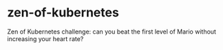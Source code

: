 # zen-of-kubernetes
Zen of Kubernetes challenge: can you beat the first level of Mario without increasing your heart rate?
